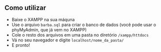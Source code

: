 ## Como utilizar
- Baixe o XAMPP na sua máquna
- Use o arquivo `barba.sql` para criar o banco de dados (você pode usar o phyMyAdmin, que já vem no XAMPP)
- Cole o resto dos arquivos em uma pasta no diretório `/xampp/httdocs`
- Vá no seu navegador e digite `localhost/nome_da_pasta/`
- E pronto!
